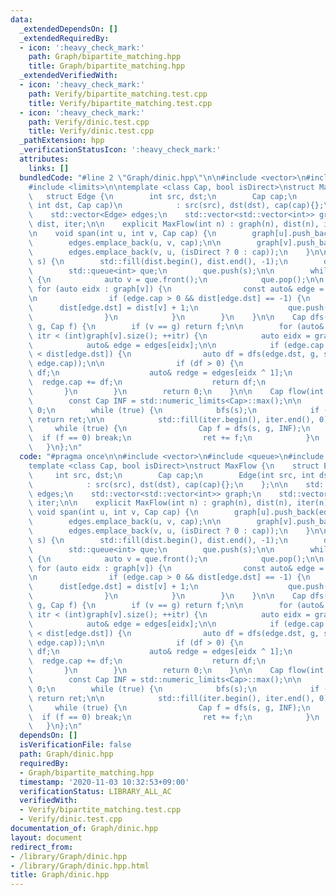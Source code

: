 ```yaml
---
data:
  _extendedDependsOn: []
  _extendedRequiredBy:
  - icon: ':heavy_check_mark:'
    path: Graph/bipartite_matching.hpp
    title: Graph/bipartite_matching.hpp
  _extendedVerifiedWith:
  - icon: ':heavy_check_mark:'
    path: Verify/bipartite_matching.test.cpp
    title: Verify/bipartite_matching.test.cpp
  - icon: ':heavy_check_mark:'
    path: Verify/dinic.test.cpp
    title: Verify/dinic.test.cpp
  _pathExtension: hpp
  _verificationStatusIcon: ':heavy_check_mark:'
  attributes:
    links: []
  bundledCode: "#line 2 \"Graph/dinic.hpp\"\n\n#include <vector>\n#include <queue>\n\
    #include <limits>\n\ntemplate <class Cap, bool isDirect>\nstruct MaxFlow {\n \
    \   struct Edge {\n        int src, dst;\n        Cap cap;\n        Edge(int src,\
    \ int dst, Cap cap)\n            : src(src), dst(dst), cap(cap){};\n    };\n\n\
    \    std::vector<Edge> edges;\n    std::vector<std::vector<int>> graph;\n    std::vector<int>\
    \ dist, iter;\n\n    explicit MaxFlow(int n) : graph(n), dist(n), iter(n) {}\n\
    \n    void span(int u, int v, Cap cap) {\n        graph[u].push_back(edges.size());\n\
    \        edges.emplace_back(u, v, cap);\n\n        graph[v].push_back(edges.size());\n\
    \        edges.emplace_back(v, u, (isDirect ? 0 : cap));\n    }\n\n    void bfs(int\
    \ s) {\n        std::fill(dist.begin(), dist.end(), -1);\n        dist[s] = 0;\n\
    \        std::queue<int> que;\n        que.push(s);\n\n        while (!que.empty())\
    \ {\n            auto v = que.front();\n            que.pop();\n\n           \
    \ for (auto eidx : graph[v]) {\n                const auto& edge = edges[eidx];\n\
    \n                if (edge.cap > 0 && dist[edge.dst] == -1) {\n              \
    \      dist[edge.dst] = dist[v] + 1;\n                    que.push(edge.dst);\n\
    \                }\n            }\n        }\n    }\n\n    Cap dfs(int v, int\
    \ g, Cap f) {\n        if (v == g) return f;\n\n        for (auto& itr = iter[v];\
    \ itr < (int)graph[v].size(); ++itr) {\n            auto eidx = graph[v][itr];\n\
    \            auto& edge = edges[eidx];\n\n            if (edge.cap > 0 && dist[v]\
    \ < dist[edge.dst]) {\n                auto df = dfs(edge.dst, g, std::min(f,\
    \ edge.cap));\n\n                if (df > 0) {\n                    edge.cap -=\
    \ df;\n                    auto& redge = edges[eidx ^ 1];\n                  \
    \  redge.cap += df;\n                    return df;\n                }\n     \
    \       }\n        }\n        return 0;\n    }\n\n    Cap flow(int s, int g) {\n\
    \        const Cap INF = std::numeric_limits<Cap>::max();\n\n        Cap ret =\
    \ 0;\n        while (true) {\n            bfs(s);\n            if (dist[g] < 0)\
    \ return ret;\n\n            std::fill(iter.begin(), iter.end(), 0);\n       \
    \     while (true) {\n                Cap f = dfs(s, g, INF);\n              \
    \  if (f == 0) break;\n                ret += f;\n            }\n        }\n \
    \   }\n};\n"
  code: "#pragma once\n\n#include <vector>\n#include <queue>\n#include <limits>\n\n\
    template <class Cap, bool isDirect>\nstruct MaxFlow {\n    struct Edge {\n   \
    \     int src, dst;\n        Cap cap;\n        Edge(int src, int dst, Cap cap)\n\
    \            : src(src), dst(dst), cap(cap){};\n    };\n\n    std::vector<Edge>\
    \ edges;\n    std::vector<std::vector<int>> graph;\n    std::vector<int> dist,\
    \ iter;\n\n    explicit MaxFlow(int n) : graph(n), dist(n), iter(n) {}\n\n   \
    \ void span(int u, int v, Cap cap) {\n        graph[u].push_back(edges.size());\n\
    \        edges.emplace_back(u, v, cap);\n\n        graph[v].push_back(edges.size());\n\
    \        edges.emplace_back(v, u, (isDirect ? 0 : cap));\n    }\n\n    void bfs(int\
    \ s) {\n        std::fill(dist.begin(), dist.end(), -1);\n        dist[s] = 0;\n\
    \        std::queue<int> que;\n        que.push(s);\n\n        while (!que.empty())\
    \ {\n            auto v = que.front();\n            que.pop();\n\n           \
    \ for (auto eidx : graph[v]) {\n                const auto& edge = edges[eidx];\n\
    \n                if (edge.cap > 0 && dist[edge.dst] == -1) {\n              \
    \      dist[edge.dst] = dist[v] + 1;\n                    que.push(edge.dst);\n\
    \                }\n            }\n        }\n    }\n\n    Cap dfs(int v, int\
    \ g, Cap f) {\n        if (v == g) return f;\n\n        for (auto& itr = iter[v];\
    \ itr < (int)graph[v].size(); ++itr) {\n            auto eidx = graph[v][itr];\n\
    \            auto& edge = edges[eidx];\n\n            if (edge.cap > 0 && dist[v]\
    \ < dist[edge.dst]) {\n                auto df = dfs(edge.dst, g, std::min(f,\
    \ edge.cap));\n\n                if (df > 0) {\n                    edge.cap -=\
    \ df;\n                    auto& redge = edges[eidx ^ 1];\n                  \
    \  redge.cap += df;\n                    return df;\n                }\n     \
    \       }\n        }\n        return 0;\n    }\n\n    Cap flow(int s, int g) {\n\
    \        const Cap INF = std::numeric_limits<Cap>::max();\n\n        Cap ret =\
    \ 0;\n        while (true) {\n            bfs(s);\n            if (dist[g] < 0)\
    \ return ret;\n\n            std::fill(iter.begin(), iter.end(), 0);\n       \
    \     while (true) {\n                Cap f = dfs(s, g, INF);\n              \
    \  if (f == 0) break;\n                ret += f;\n            }\n        }\n \
    \   }\n};\n"
  dependsOn: []
  isVerificationFile: false
  path: Graph/dinic.hpp
  requiredBy:
  - Graph/bipartite_matching.hpp
  timestamp: '2020-11-03 10:32:53+09:00'
  verificationStatus: LIBRARY_ALL_AC
  verifiedWith:
  - Verify/bipartite_matching.test.cpp
  - Verify/dinic.test.cpp
documentation_of: Graph/dinic.hpp
layout: document
redirect_from:
- /library/Graph/dinic.hpp
- /library/Graph/dinic.hpp.html
title: Graph/dinic.hpp
---
```

